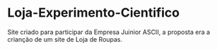 # Loja-Experimento-Cientifico
 Site criado para participar da Empresa Juinior  ASCII, a proposta era a crianção de um site de Loja de Roupas.
